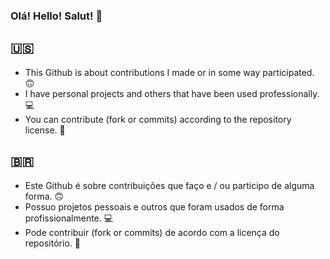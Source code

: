 ### Olá! Hello! Salut! 👋 
## :us:
 - This Github is about contributions I made or in some way participated. 🙃
 - I have personal projects and others that have been used professionally. 💻
 - You can contribute (fork or commits) according to the repository license. 🔄
## 🇧🇷
 - Este Github é sobre contribuições que faço e / ou participo de alguma forma. 🙃
 - Possuo projetos pessoais e outros que foram usados de forma profissionalmente. 💻
 - Pode contribuir (fork or commits) de acordo com a licença do repositório. 🔄
